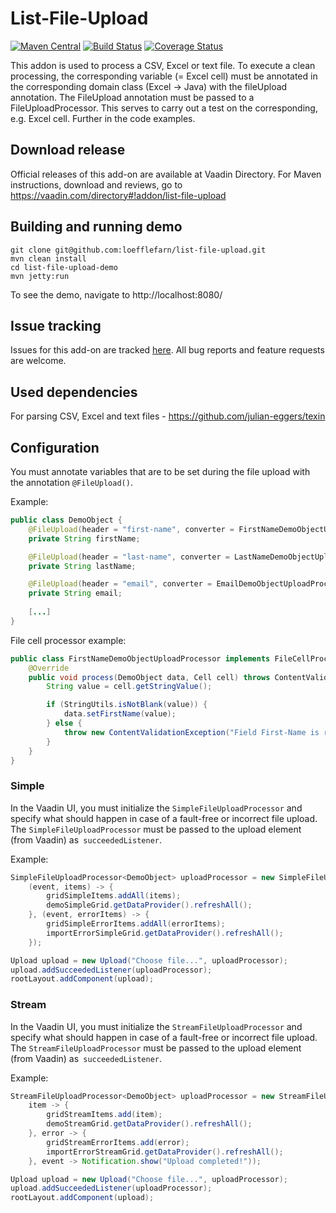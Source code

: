 # List-File-Upload

[![Maven Central](https://maven-badges.herokuapp.com/maven-central/io.loefflefarn/list-file-upload/badge.svg)](https://maven-badges.herokuapp.com/maven-central/io.loefflefarn/list-file-upload)
[![Build Status](https://travis-ci.org/loefflefarn/list-file-upload.svg?branch=master)](https://travis-ci.org/loefflefarn/list-file-upload)
[![Coverage Status](https://coveralls.io/repos/github/loefflefarn/list-file-upload/badge.svg?branch=master)](https://coveralls.io/github/loefflefarn/list-file-upload?branch=master)

This addon is used to process a CSV, Excel or text file. To execute a clean processing, the corresponding variable (= Excel cell) must be annotated in the corresponding 
domain class (Excel -> Java) with the fileUpload annotation. The FileUpload annotation must be passed to a FileUploadProcessor. This serves to carry out a test on the 
corresponding, e.g. Excel cell. Further in the code examples.

## Download release

Official releases of this add-on are available at Vaadin Directory. For Maven instructions, download and reviews, go to https://vaadin.com/directory#!addon/list-file-upload

## Building and running demo

````
git clone git@github.com:loefflefarn/list-file-upload.git
mvn clean install
cd list-file-upload-demo
mvn jetty:run
````
To see the demo, navigate to http://localhost:8080/

## Issue tracking

Issues for this add-on are tracked [here](https://github.com/loefflefarn/list-file-upload/issues). All bug reports and feature requests are welcome. 

## Used dependencies

For parsing CSV, Excel and text files - https://github.com/julian-eggers/texin

## Configuration

You must annotate variables that are to be set during the file upload with the annotation `@FileUpload()`.

Example:

```java
public class DemoObject {
    @FileUpload(header = "first-name", converter = FirstNameDemoObjectUploadProcessor.class)
    private String firstName;

    @FileUpload(header = "last-name", converter = LastNameDemoObjectUploadProcessor.class)
    private String lastName;

    @FileUpload(header = "email", converter = EmailDemoObjectUploadProcessor.class)
    private String email;
    
    [...]
}
```

File cell processor example:
```java
public class FirstNameDemoObjectUploadProcessor implements FileCellProcessor<DemoObject> {
    @Override
    public void process(DemoObject data, Cell cell) throws ContentValidationException {
        String value = cell.getStringValue();

        if (StringUtils.isNotBlank(value)) {
            data.setFirstName(value);
        } else {
            throw new ContentValidationException("Field First-Name is required");
        }
    }
}
```
### Simple

In the Vaadin UI, you must initialize the `SimpleFileUploadProcessor` and specify what should happen in case of a fault-free or incorrect file upload. 
The `SimpleFileUploadProcessor` must be passed to the upload element (from Vaadin) as` succeededListener`. 

Example:

```java
SimpleFileUploadProcessor<DemoObject> uploadProcessor = new SimpleFileUploadProcessor<>(DemoObject.class,
    (event, items) -> {
        gridSimpleItems.addAll(items);
        demoSimpleGrid.getDataProvider().refreshAll();
    }, (event, errorItems) -> {
        gridSimpleErrorItems.addAll(errorItems);
        importErrorSimpleGrid.getDataProvider().refreshAll();
    });

Upload upload = new Upload("Choose file...", uploadProcessor);
upload.addSucceededListener(uploadProcessor);
rootLayout.addComponent(upload);
```

### Stream

In the Vaadin UI, you must initialize the `StreamFileUploadProcessor` and specify what should happen in case of a fault-free or incorrect file upload. 
The `StreamFileUploadProcessor` must be passed to the upload element (from Vaadin) as` succeededListener`. 

Example:

```java
StreamFileUploadProcessor<DemoObject> uploadProcessor = new StreamFileUploadProcessor<>(DemoObject.class,
    item -> {
        gridStreamItems.add(item);
        demoStreamGrid.getDataProvider().refreshAll();
    }, error -> {
        gridStreamErrorItems.add(error);
        importErrorStreamGrid.getDataProvider().refreshAll();
    }, event -> Notification.show("Upload completed!"));

Upload upload = new Upload("Choose file...", uploadProcessor);
upload.addSucceededListener(uploadProcessor);
rootLayout.addComponent(upload);
```

